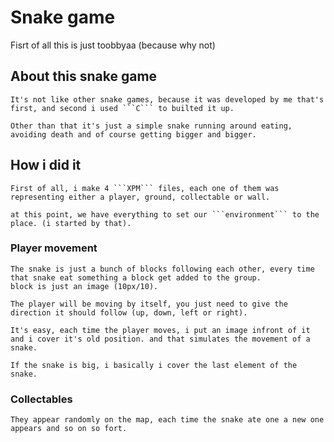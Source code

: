 # Snake game

Fisrt of all this is just toobbyaa (because why not)

## About this snake game
	It's not like other snake games, because it was developed by me that's first, and second i used ```C``` to builted it up.

	Other than that it's just a simple snake running around eating, avoiding death and of course getting bigger and bigger.

## How i did it
	First of all, i make 4 ```XPM``` files, each one of them was representing either a player, ground, collectable or wall.

	at this point, we have everything to set our ```environment``` to the place. (i started by that).

### Player movement
	The snake is just a bunch of blocks following each other, every time that snake eat something a block get added to the group.
	block is just an image (10px/10).

	The player will be moving by itself, you just need to give the direction it should follow (up, down, left or right).

	It's easy, each time the player moves, i put an image infront of it and i cover it's old position. and that simulates the movement of a snake.  

	If the snake is big, i basically i cover the last element of the snake.

### Collectables
	They appear randomly on the map, each time the snake ate one a new one appears and so on so fort.

